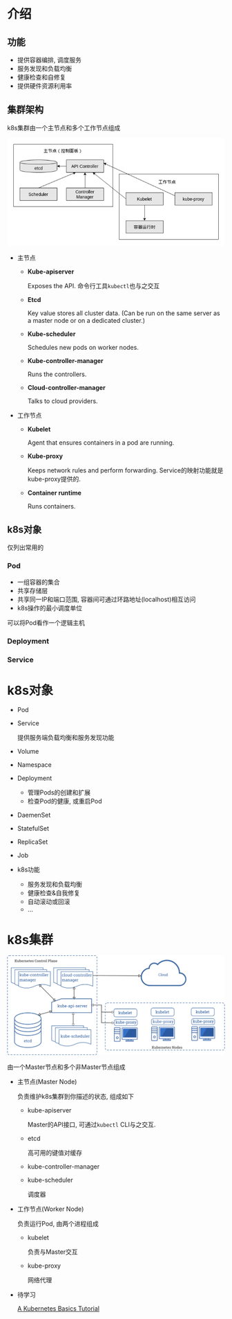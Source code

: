 # 介绍

## 功能

* 提供容器编排, 调度服务
*  服务发现和负载均衡
* 健康检查和自修复
* 提供硬件资源利用率

## 集群架构

k8s集群由一个主节点和多个工作节点组成

![img](.kubernetes/6534887-ad58ca339c403a4b.png)

* 主节点
  - **Kube-apiserver** 
  
    Exposes the API. 命令行工具`kubectl`也与之交互
  
  - **Etcd** 
  
    Key value stores all cluster data. (Can be run on the same server as a master node or on a dedicated cluster.)
  
  - **Kube-scheduler** 
  
    Schedules new pods on worker nodes.
  
  - **Kube-controller-manager** 
  
    Runs the controllers.
  
  - **Cloud-controller-manager** 
  
    Talks to cloud providers.
  
* 工作节点

  * **Kubelet**

    Agent that ensures containers in a pod are running.

  * **Kube-proxy** 

    Keeps network rules and perform forwarding. Service的映射功能就是kube-proxy提供的.

  * **Container runtime** 

    Runs containers.

## k8s对象

仅列出常用的

### Pod

* 一组容器的集合
* 共享存储层
* 共享同一IP和端口范围, 容器间可通过环路地址(localhost)相互访问
* k8s操作的最小调度单位

可以将Pod看作一个逻辑主机

### Deployment



### Service



# k8s对象

* Pod
  
* Service

  提供服务端负载均衡和服务发现功能

* Volume

* Namespace

* Deployment
  * 管理Pods的创建和扩展
  * 检查Pod的健康, 或重启Pod
  
* DaemenSet

* StatefulSet

* ReplicaSet

* Job

* k8s功能

  * 服务发现和负载均衡
  * 健康检查&自我修复
  * 自动滚动或回滚
  * ...


# k8s集群

![Components of Kubernetes](.kubernetes/components-of-kubernetes.png)

由一个Master节点和多个非Master节点组成

* 主节点(Master Node)

  负责维护k8s集群到你描述的状态, 组成如下

  * kube-apiserver

    Master的API接口, 可通过`kubectl` CLI与之交互.

  * etcd

    高可用的键值对缓存

  * kube-controller-manager

  * kube-scheduler 

    调度器

* 工作节点(Worker Node)

  负责运行Pod, 由两个进程组成

  * kubelet 

    负责与Master交互

  * kube-proxy

    网络代理

* 待学习

  [A Kubernetes Basics Tutorial](https://www.bmc.com/blogs/what-is-kubernetes/) 